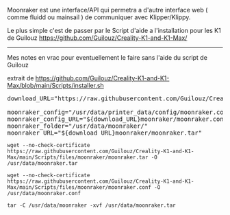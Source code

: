 Moonraker est une interface/API qui permetra a d'autre interface web ( comme fluidd ou mainsail ) de communiquer avec Klipper/Klippy.

Le plus simple c'est de passer par le Script d'aide a l'installation pour les K1 de Guilouz https://github.com/Guilouz/Creality-K1-and-K1-Max/

---


Mes notes en vrac pour eventuellement le faire sans l'aide du script de Guilouz 


extrait de https://github.com/Guilouz/Creality-K1-and-K1-Max/blob/main/Scripts/installer.sh
<pre>
download_URL="https://raw.githubusercontent.com/Guilouz/Creality-K1-and-K1-Max/main/Scripts/files/"

moonraker_config="/usr/data/printer_data/config/moonraker.conf"
moonraker_config_URL="${download_URL}moonraker/moonraker.conf"
moonraker_folder="/usr/data/moonraker/"
moonraker_URL="${download_URL}moonraker/moonraker.tar"
</pre>

~~~
wget --no-check-certificate https://raw.githubusercontent.com/Guilouz/Creality-K1-and-K1-Max/main/Scripts/files/moonraker/moonraker.tar -O /usr/data/moonraker.tar

wget --no-check-certificate https://raw.githubusercontent.com/Guilouz/Creality-K1-and-K1-Max/main/Scripts/files/moonraker/moonraker.conf -O /usr/data/moonraker.conf

tar -C /usr/data/moonraker -xvf /usr/data/moonraker.tar
~~~



